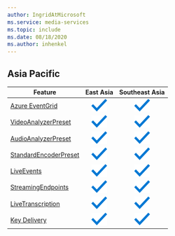 ```yaml
---
author: IngridAtMicrosoft
ms.service: media-services
ms.topic: include
ms.date: 08/18/2020
ms.author: inhenkel
---
```


<!--Feature availability in region-->
## Asia Pacific

| Feature| East Asia | Southeast Asia |
| --- | :---: | :---: |
| [Azure EventGrid](../monitoring/reacting-to-media-services-events.md) | ![general](../media/azure-clouds-regions/ga.svg) | ![Azure EventGrid Southgeneral](../media/azure-clouds-regions/ga.svg) |
| [VideoAnalyzerPreset](../analyze-video-audio-files-concept.md) | ![ general](../media/azure-clouds-regions/ga.svg) | ![general](../media/azure-clouds-regions/ga.svg) |
| [AudioAnalyzerPreset](../analyze-video-audio-files-concept.md) | ![general](../media/azure-clouds-regions/ga.svg) | ![ general](../media/azure-clouds-regions/ga.svg) |
| [StandardEncoderPreset](../encode-concept.md) | ![general](../media/azure-clouds-regions/ga.svg) | ![general](../media/azure-clouds-regions/ga.svg) |
| [LiveEvents](../stream-live-streaming-concept.md) | ![general](../media/azure-clouds-regions/ga.svg) | ![general](../media/azure-clouds-regions/ga.svg) |
| [StreamingEndpoints](../stream-streaming-endpoint-concept.md) | ![general](../media/azure-clouds-regions/ga.svg) | ![general](../media/azure-clouds-regions/ga.svg) |
| [LiveTranscription](../live-event-live-transcription-how-to.md) | ![general](../media/azure-clouds-regions/ga.svg) | ![general](../media/azure-clouds-regions/ga.svg) |
| [Key Delivery](../drm-content-protection-concept.md) | ![general](../media/azure-clouds-regions/ga.svg) | ![general](../media/azure-clouds-regions/ga.svg) |
